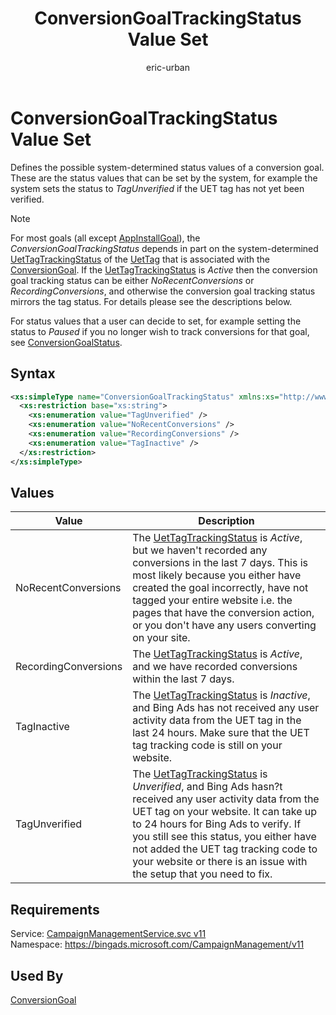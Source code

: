 ﻿---
title: ConversionGoalTrackingStatus Value Set
ms.service: bing-ads-campaign-management
ms.topic: article
author: eric-urban
ms.author: eur
---
# ConversionGoalTrackingStatus Value Set
Defines the possible system-determined status values of a conversion goal. These are the status values that can be set by the system, for example the system sets the status to *TagUnverified* if the UET tag has not yet been verified. 

> [!NOTE]
> For most goals (all except [AppInstallGoal](../campaign-management/appinstallgoal.md)), the *ConversionGoalTrackingStatus* depends in part on the system-determined [UetTagTrackingStatus](../campaign-management/uettagtrackingstatus.md) of the [UetTag](../campaign-management/uettag.md) that is associated with the [ConversionGoal](../campaign-management/conversiongoal.md). If the [UetTagTrackingStatus](../campaign-management/uettagtrackingstatus.md) is *Active* then the conversion goal tracking status can be either *NoRecentConversions* or *RecordingConversions*, and otherwise the conversion goal tracking status mirrors the tag status. For details please see the descriptions below. 

For status values that a user can decide to set, for example setting the status to *Paused* if you no longer wish to track conversions for that goal, see [ConversionGoalStatus](../campaign-management/conversiongoalstatus.md).   

## Syntax
```xml
<xs:simpleType name="ConversionGoalTrackingStatus" xmlns:xs="http://www.w3.org/2001/XMLSchema">
  <xs:restriction base="xs:string">
    <xs:enumeration value="TagUnverified" />
    <xs:enumeration value="NoRecentConversions" />
    <xs:enumeration value="RecordingConversions" />
    <xs:enumeration value="TagInactive" />
  </xs:restriction>
</xs:simpleType>
```

## <a name="values"></a>Values

|Value|Description|
|-----------|---------------|
|<a name="norecentconversions"></a>NoRecentConversions|The [UetTagTrackingStatus](../campaign-management/uettagtrackingstatus.md) is *Active*, but we haven't recorded any conversions in the last 7 days. This is most likely because you either have created the goal incorrectly, have not tagged your entire website i.e. the pages that have the conversion action, or you don't have any users converting on your site. |
|<a name="recordingconversions"></a>RecordingConversions|The [UetTagTrackingStatus](../campaign-management/uettagtrackingstatus.md) is *Active*, and we have recorded conversions within the last 7 days.|
|<a name="taginactive"></a>TagInactive|The [UetTagTrackingStatus](../campaign-management/uettagtrackingstatus.md) is *Inactive*, and Bing Ads has not received any user activity data from the UET tag in the last 24 hours. Make sure that the UET tag tracking code is still on your website. |
|<a name="tagunverified"></a>TagUnverified|The [UetTagTrackingStatus](../campaign-management/uettagtrackingstatus.md) is *Unverified*, and Bing Ads hasn?t received any user activity data from the UET tag on your website. It can take up to 24 hours for Bing Ads to verify. If you still see this status, you either have not added the UET tag tracking code to your website or there is an issue with the setup that you need to fix. |

## Requirements
Service: [CampaignManagementService.svc v11](https://campaign.api.bingads.microsoft.com/Api/Advertiser/CampaignManagement/v11/CampaignManagementService.svc)  
Namespace: https://bingads.microsoft.com/CampaignManagement/v11  

## Used By
[ConversionGoal](conversiongoal.md)  
